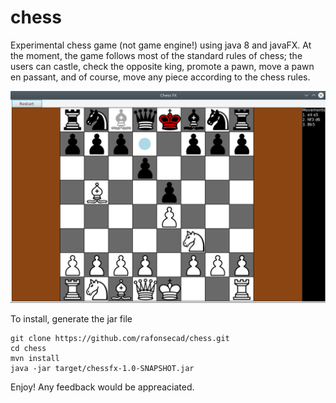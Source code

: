 # chess

Experimental chess game (not game engine!) using java 8 and javaFX. At the moment, the game follows most of the standard rules of chess; the users can castle, check the opposite king, promote a pawn, move a pawn en passant, and of course, move any piece according to the chess rules.

![alt text](https://github.com/rafonsecad/chess/blob/master/readme/board.png)

To install, generate the jar file

    git clone https://github.com/rafonsecad/chess.git
    cd chess
    mvn install
    java -jar target/chessfx-1.0-SNAPSHOT.jar

Enjoy! Any feedback would be appreaciated.
